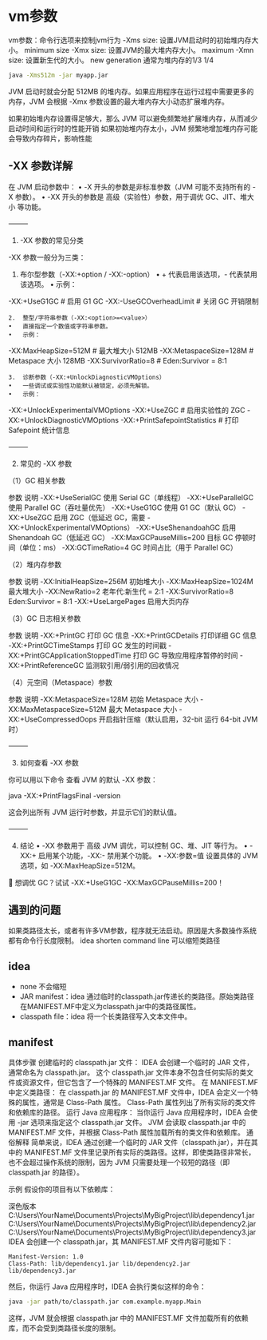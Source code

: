 # vm参数

vm参数：命令行选项来控制jvm行为
-Xms size: 设置JVM启动时的初始堆内存大小。  minimum size
-Xmx size: 设置JVM的最大堆内存大小。  maximum
-Xmn size: 设置新生代的大小。  new generation  通常为堆内存的1/3 1/4

```bash
java -Xms512m -jar myapp.jar
```
JVM 启动时就会分配 512MB 的堆内存。如果应用程序在运行过程中需要更多的内存，JVM 会根据 -Xmx 参数设置的最大堆内存大小动态扩展堆内存。

如果初始堆内存设置得足够大，那么 JVM 可以避免频繁地扩展堆内存，从而减少启动时间和运行时的性能开销
如果初始堆内存太小，JVM 频繁地增加堆内存可能会导致内存碎片，影响性能

## -XX 参数详解

在 JVM 启动参数中：
•	-X 开头的参数是非标准参数（JVM 可能不支持所有的 -X 参数）。
•	-XX 开头的参数是 高级（实验性）参数，用于调优 GC、JIT、堆大小 等功能。

⸻

1. -XX 参数的常见分类

-XX 参数一般分为三类：
1.	布尔型参数（-XX:+option / -XX:-option）
•	+ 代表启用该选项，- 代表禁用该选项。
•	示例：

-XX:+UseG1GC   # 启用 G1 GC
-XX:-UseGCOverheadLimit  # 关闭 GC 开销限制


	2.	整型/字符串参数（-XX:<option>=<value>）
	•	直接指定一个数值或字符串参数。
	•	示例：

-XX:MaxHeapSize=512M  # 最大堆大小 512MB
-XX:MetaspaceSize=128M  # Metaspace 大小 128MB
-XX:SurvivorRatio=8  # Eden:Survivor = 8:1


	3.	诊断参数（-XX:+UnlockDiagnosticVMOptions）
	•	一些调试或实验性功能默认被锁定，必须先解锁。
	•	示例：

-XX:+UnlockExperimentalVMOptions -XX:+UseZGC  # 启用实验性的 ZGC
-XX:+UnlockDiagnosticVMOptions -XX:+PrintSafepointStatistics  # 打印 Safepoint 统计信息



⸻

2. 常见的 -XX 参数

（1）GC 相关参数

参数	说明
-XX:+UseSerialGC	使用 Serial GC（单线程）
-XX:+UseParallelGC	使用 Parallel GC（吞吐量优先）
-XX:+UseG1GC	使用 G1 GC（默认 GC）
-XX:+UseZGC	启用 ZGC（低延迟 GC，需要 -XX:+UnlockExperimentalVMOptions）
-XX:+UseShenandoahGC	启用 Shenandoah GC（低延迟 GC）
-XX:MaxGCPauseMillis=200	目标 GC 停顿时间（单位：ms）
-XX:GCTimeRatio=4	GC 时间占比（用于 Parallel GC）

（2）堆内存参数

参数	说明
-XX:InitialHeapSize=256M	初始堆大小
-XX:MaxHeapSize=1024M	最大堆大小
-XX:NewRatio=2	老年代:新生代 = 2:1
-XX:SurvivorRatio=8	Eden:Survivor = 8:1
-XX:+UseLargePages	启用大页内存

（3）GC 日志相关参数

参数	说明
-XX:+PrintGC	打印 GC 信息
-XX:+PrintGCDetails	打印详细 GC 信息
-XX:+PrintGCTimeStamps	打印 GC 发生的时间戳
-XX:+PrintGCApplicationStoppedTime	打印 GC 导致应用程序暂停的时间
-XX:+PrintReferenceGC	监测软引用/弱引用的回收情况

（4）元空间（Metaspace）参数

参数	说明
-XX:MetaspaceSize=128M	初始 Metaspace 大小
-XX:MaxMetaspaceSize=512M	最大 Metaspace 大小
-XX:+UseCompressedOops	开启指针压缩（默认启用，32-bit 运行 64-bit JVM 时）



⸻

3. 如何查看 -XX 参数

你可以用以下命令 查看 JVM 的默认 -XX 参数：

java -XX:+PrintFlagsFinal -version

这会列出所有 JVM 运行时参数，并显示它们的默认值。

⸻

4. 结论
   •	-XX 参数用于 高级 JVM 调优，可以控制 GC、堆、JIT 等行为。
   •	-XX:+ 启用某个功能，-XX:- 禁用某个功能。
   •	-XX:参数=值 设置具体的 JVM 选项，如 -XX:MaxHeapSize=512M。

🚀 想调优 GC？试试 -XX:+UseG1GC -XX:MaxGCPauseMillis=200！



## 遇到的问题

如果类路径太长，或者有许多VM参数，程序就无法启动。原因是大多数操作系统都有命令行长度限制。
idea shorten command line 可以缩短类路径
## idea
- none 不会缩短
- JAR manifest：idea 通过临时的classpath.jar传递长的类路径。原始类路径在MANIFEST.MF中定义为classpath.jar中的类路径属性。
- classpath file：idea 将一个长类路径写入文本文件中。

## manifest
具体步骤
创建临时的 classpath.jar 文件：
IDEA 会创建一个临时的 JAR 文件，通常命名为 classpath.jar。
这个 classpath.jar 文件本身不包含任何实际的类文件或资源文件，但它包含了一个特殊的 MANIFEST.MF 文件。
在 MANIFEST.MF 中定义类路径：
在 classpath.jar 的 MANIFEST.MF 文件中，IDEA 会定义一个特殊的属性，通常是 Class-Path 属性。
Class-Path 属性列出了所有实际的类文件和依赖库的路径。
运行 Java 应用程序：
当你运行 Java 应用程序时，IDEA 会使用 -jar 选项来指定这个 classpath.jar 文件。
JVM 会读取 classpath.jar 中的 MANIFEST.MF 文件，并根据 Class-Path 属性加载所有的类文件和依赖库。
通俗解释
简单来说，IDEA 通过创建一个临时的 JAR 文件（classpath.jar），并在其中的 MANIFEST.MF 文件里记录所有实际的类路径。这样，即使类路径非常长，
也不会超过操作系统的限制，因为 JVM 只需要处理一个较短的路径（即 classpath.jar 的路径）。

示例
假设你的项目有以下依赖库：

深色版本
C:\Users\YourName\Documents\Projects\MyBigProject\lib\dependency1.jar
C:\Users\YourName\Documents\Projects\MyBigProject\lib\dependency2.jar
C:\Users\YourName\Documents\Projects\MyBigProject\lib\dependency3.jar
IDEA 会创建一个 classpath.jar，其 MANIFEST.MF 文件内容可能如下：

```text
Manifest-Version: 1.0
Class-Path: lib/dependency1.jar lib/dependency2.jar lib/dependency3.jar
```
然后，你运行 Java 应用程序时，IDEA 会执行类似这样的命令：

```bash
java -jar path/to/classpath.jar com.example.myapp.Main
```
这样，JVM 就会根据 classpath.jar 中的 MANIFEST.MF 文件加载所有的依赖库，而不会受到类路径长度的限制。



